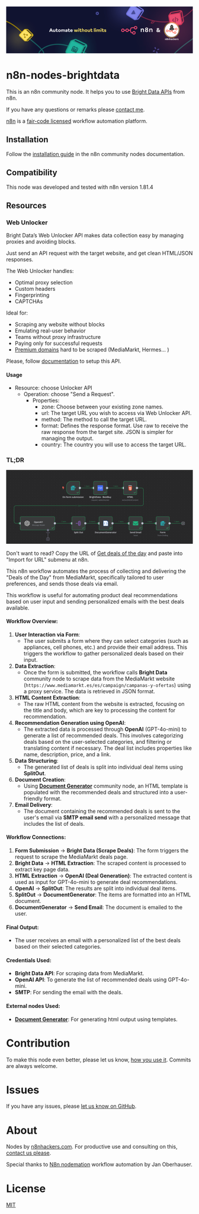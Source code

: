 ![Banner image](images/n8n-and-n8nhackers.png)

# n8n-nodes-brightdata

This is an n8n community node. It helps you to use [Bright Data APIs](https://docs.brightdata.com/scraping-automation/introduction) from n8n.

If you have any questions or remarks please [contact me](mailto:contact@n8nhackers.com).

[n8n](https://n8n.io/) is a [fair-code licensed](https://docs.n8n.io/reference/license/) workflow automation platform.

## Installation

Follow the [installation guide](https://docs.n8n.io/integrations/community-nodes/installation/) in the n8n community nodes documentation.

## Compatibility

This node was developed and tested with n8n version 1.81.4

## Resources

### Web Unlocker

Bright Data’s Web Unlocker API makes data collection easy by managing proxies and avoiding blocks. 

Just send an API request with the target website, and get clean HTML/JSON responses.

The Web Unlocker handles:

- Optimal proxy selection
- Custom headers
- Fingerprinting
- CAPTCHAs

Ideal for:

- Scraping any website without blocks
- Emulating real-user behavior
- Teams without proxy infrastructure
- Paying only for successful requests
- [Premium domains](https://docs.brightdata.com/scraping-automation/web-unlocker/features#current-list-of-premium-domains) hard to be scraped (MediaMarkt, Hermes... )

Please, follow [documentation](https://docs.brightdata.com/scraping-automation/web-unlocker/introduction) to setup this API.

#### Usage

- Resource: choose Unlocker API
	- Operation: choose "Send a Request".
		- Properties:
			- zone: Choose between your existing zone names.
			- url: The target URL you wish to access via Web Unlocker API.
			- method: The method to call the target URL.
			- format: Defines the response format. Use raw to receive the raw response from the target site. JSON is simpler for managing the output.
			- country: The country you will use to access the target URL.

### TL;DR
![Get deals of the day](images/workflow-sample.png?raw=true "Get deals of the day")

Don't want to read? Copy the URL of [Get deals of the day](https://raw.githubusercontent.com/n8nhackers/n8n-nodes-brightdata/refs/heads/main/use-cases/workflow-sample.json "Get deals of the day") and paste into "Import for URL" submenu at n8n.

This n8n workflow automates the process of collecting and delivering the "Deals of the Day" from MediaMarkt, specifically tailored to user preferences, and sends those deals via email.

This workflow is useful for automating product deal recommendations based on user input and sending personalized emails with the best deals available.

#### Workflow Overview:

1. **User Interaction via Form**:
	- The user submits a form where they can select categories (such as appliances, cell phones, etc.) and provide their email address. This triggers the workflow to gather personalized deals based on their input.
2. **Data Extraction**:
	- Once the form is submitted, the workflow calls **Bright Data** community node to scrape data from the MediaMarkt website (`https://www.mediamarkt.es/es/campaign/campanas-y-ofertas`) using a proxy service. The data is retrieved in JSON format.
3. **HTML Content Extraction**:
	- The raw HTML content from the website is extracted, focusing on the title and body, which are key to processing the content for recommendation.
4. **Recommendation Generation using OpenAI**:
	- The extracted data is processed through **OpenAI** (GPT-4o-mini) to generate a list of recommended deals. This involves categorizing deals based on the user-selected categories, and filtering or translating content if necessary. The deal list includes properties like name, description, price, and a link.
5. **Data Structuring**:
	- The generated list of deals is split into individual deal items using **SplitOut**.
6. **Document Creation**:
	- Using **[Document Generator](https://www.npmjs.com/package/n8n-nodes-document-generator)** community node, an HTML template is populated with the recommended deals and structured into a user-friendly format.
7. **Email Delivery**:
	- The document containing the recommended deals is sent to the user's email via **SMTP email send** with a personalized message that includes the list of deals.

#### Workflow Connections:

1. **Form Submission** → **Bright Data (Scrape Deals)**: The form triggers the request to scrape the MediaMarkt deals page.
2. **Bright Data** → **HTML Extraction**: The scraped content is processed to extract key page data.
3. **HTML Extraction** → **OpenAI (Deal Generation)**: The extracted content is used as input for GPT-4o-mini to generate deal recommendations.
4. **OpenAI** → **SplitOut**: The results are split into individual deal items.
5. **SplitOut** → **DocumentGenerator**: The items are formatted into an HTML document.
6. **DocumentGenerator** → **Send Email**: The document is emailed to the user.

#### Final Output:

- The user receives an email with a personalized list of the best deals based on their selected categories.

#### Credentials Used:

- **Bright Data API**: For scraping data from MediaMarkt.
- **OpenAI API**: To generate the list of recommended deals using GPT-4o-mini.
- **SMTP**: For sending the email with the deals.

#### External nodes Used:

- **[Document Generator](https://www.npmjs.com/package/n8n-nodes-document-generator)**: For generating html output using templates.

# Contribution

To make this node even better, please let us know, [how you use it](mailto:contact@n8nhackers.com). Commits are always welcome.

# Issues

If you have any issues, please [let us know on GitHub](https://github.com/n8nhackers/n8n-nodes-brightdata/issues).

# About

Nodes by [n8nhackers.com](https://n8nhackers.com). For productive use and consulting on this, [contact us please](mailto:contact@n8nhackers.com).

Special thanks to [N8n nodemation](https://n8n.io) workflow automation by Jan Oberhauser.

# License

[MIT](https://github.com/n8n-io/n8n-nodes-starter/blob/master/LICENSE.md)
